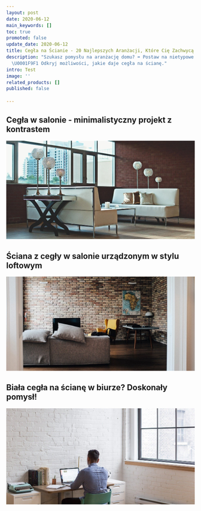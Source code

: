 ```yaml
---
layout: post
date: 2020-06-12
main_keywords: []
toc: true
promoted: false
update_date: 2020-06-12
title: Cegła na Ścianie - 20 Najlepszych Aranżacji, Które Cię Zachwycą
description: "Szukasz pomysłu na aranżację domu? ➡️ Postaw na nietypowe rozwiązania.
  \U0001F9F1 Odkryj możliwości, jakie daje cegła na ścianę."
intro: Test
image: ''
related_products: []
published: false

---
```

## Cegła w salonie - minimalistyczny projekt z kontrastem

![](/uploads/cegla-na-sciane-salon-kontrast.jpg)

## Ściana z cegły w salonie urządzonym w stylu loftowym

![](/uploads/sciania-z-cegly-w-salonie-styl-loftowy.jpg)

## Biała cegła na ścianę w biurze? Doskonały pomysł!

![](/uploads/biala-cegla-na-scianie-biuro.jpg)